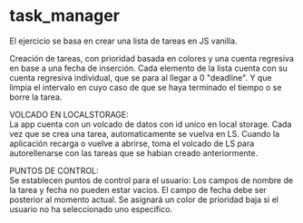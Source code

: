 # task_manager

El ejercicio se basa en crear una lista de tareas en JS vanilla.

Creación de tareas, con prioridad basada en colores y una cuenta regresiva en base a una fecha de inserción.
Cada elemento de la lista cuenta con su cuenta regresiva individual, que se para al llegar a 0 "deadline".
Y que limpia el intervalo en cuyo caso de que se haya terminado el tiempo o se borre la tarea.

VOLCADO EN LOCALSTORAGE:  
  La app cuenta con un volcado de datos con id unico en local storage.
Cada vez que se crea una tarea, automaticamente se vuelva en LS.
Cuando la aplicación recarga o vuelve a abrirse, toma el volcado de LS
para autorellenarse con las tareas que se habian creado anteriormente.

PUNTOS DE CONTROL:  
  Se establecen puntos de control para el usuario:
Los campos de nombre de la tarea y fecha no pueden estar vacios.
El campo de fecha debe ser posterior al momento actual.
Se asignará un color de prioridad baja si el usuario no ha seleccionado uno especifico.
